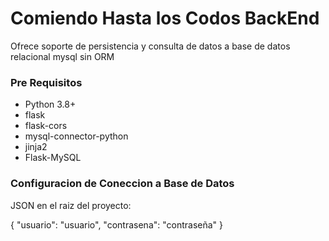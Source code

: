# Comiendo Hasta los Codos BackEnd

Ofrece soporte de persistencia y consulta de datos a base de datos relacional mysql sin ORM


### Pre Requisitos
* Python 3.8+
* flask
* flask-cors
* mysql-connector-python
* jinja2
* Flask-MySQL


### Configuracion de Coneccion a Base de Datos

JSON en el raiz del proyecto:

{
    "usuario": "usuario",
    "contrasena": "contraseña"
}